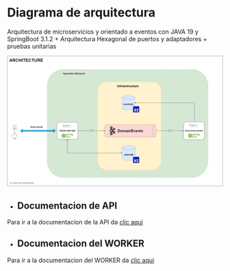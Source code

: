 # Diagrama de arquitectura

Arquitectura de microservicios y orientado a eventos con JAVA 19 y SpringBoot 3.1.2 + Arquitectura Hexagonal de puertos y adaptadores + pruebas unitarias

![arquitectura](/Arquitectura.png)

- ## Documentacion de API
Para ir a la documentacion de la API da [clic aqui](https://github.com/AnthonyMerive/nisum-project/blob/main/nisum-user-api/documentation/readme.md) 
- ## Documentacion del WORKER
Para ir a la documentacion del WORKER da [clic aqui](https://github.com/AnthonyMerive/nisum-project/blob/main/nisum-trace-worker/documentation/readme.md)
